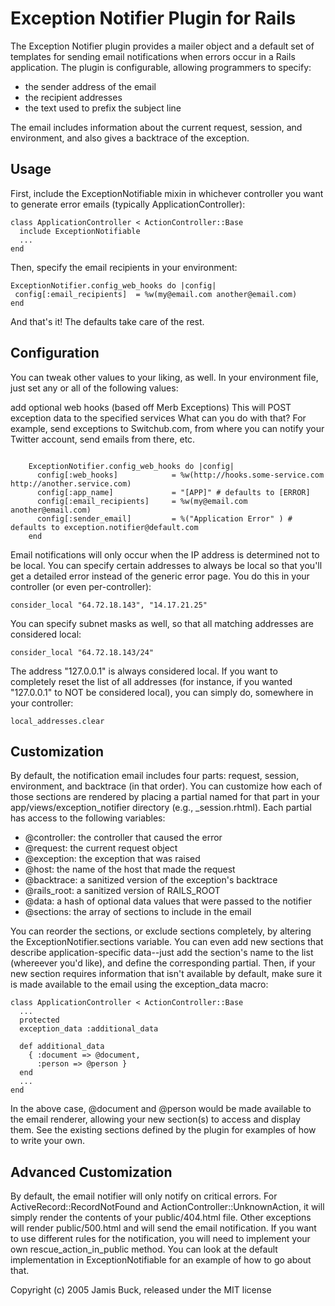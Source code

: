 # Exception Notifier Plugin for Rails

The Exception Notifier plugin provides a mailer object and a default set of
templates for sending email notifications when errors occur in a Rails
application. The plugin is configurable, allowing programmers to specify:

* the sender address of the email
* the recipient addresses
* the text used to prefix the subject line

The email includes information about the current request, session, and
environment, and also gives a backtrace of the exception.

## Usage

First, include the ExceptionNotifiable mixin in whichever controller you want
to generate error emails (typically ApplicationController):

    class ApplicationController < ActionController::Base
      include ExceptionNotifiable
      ...
    end

Then, specify the email recipients in your environment:

  	ExceptionNotifier.config_web_hooks do |config|
	 config[:email_recipients] 	= %w(my@email.com another@email.com)
	end

And that's it! The defaults take care of the rest.

## Configuration

You can tweak other values to your liking, as well. In your environment file,
just set any or all of the following values:

add optional web hooks (based off Merb Exceptions)
This will POST exception data to the specified services
What can you do with that? For example, send exceptions to Switchub.com, from where you can notify your Twitter account, send emails from there, etc.

<pre><code>
    ExceptionNotifier.config_web_hooks do |config|
      config[:web_hooks] 			= %w(http://hooks.some-service.com http://another.service.com)
      config[:app_name] 			= "[APP]" # defaults to [ERROR]
      config[:email_recipients] 	= %w(my@email.com another@email.com)
      config[:sender_email] 		= %("Application Error" <app.error@myapp.com>) # defaults to exception.notifier@default.com
	end
</code></pre>


Email notifications will only occur when the IP address is determined not to
be local. You can specify certain addresses to always be local so that you'll
get a detailed error instead of the generic error page. You do this in your
controller (or even per-controller):

    consider_local "64.72.18.143", "14.17.21.25"

You can specify subnet masks as well, so that all matching addresses are
considered local:

    consider_local "64.72.18.143/24"

The address "127.0.0.1" is always considered local. If you want to completely
reset the list of all addresses (for instance, if you wanted "127.0.0.1" to
NOT be considered local), you can simply do, somewhere in your controller:

    local_addresses.clear

## Customization

By default, the notification email includes four parts: request, session,
environment, and backtrace (in that order). You can customize how each of those
sections are rendered by placing a partial named for that part in your
app/views/exception_notifier directory (e.g., _session.rhtml). Each partial has
access to the following variables:

* @controller: the controller that caused the error
* @request: the current request object
* @exception: the exception that was raised
* @host: the name of the host that made the request
* @backtrace: a sanitized version of the exception's backtrace
* @rails_root: a sanitized version of RAILS_ROOT
* @data: a hash of optional data values that were passed to the notifier
* @sections: the array of sections to include in the email

You can reorder the sections, or exclude sections completely, by altering the
ExceptionNotifier.sections variable. You can even add new sections that
describe application-specific data--just add the section's name to the list
(whereever you'd like), and define the corresponding partial. Then, if your
new section requires information that isn't available by default, make sure
it is made available to the email using the exception_data macro:

    class ApplicationController < ActionController::Base
      ...
      protected
      exception_data :additional_data

      def additional_data
        { :document => @document,
          :person => @person }
      end
      ...
    end

In the above case, @document and @person would be made available to the email
renderer, allowing your new section(s) to access and display them. See the
existing sections defined by the plugin for examples of how to write your own.

## Advanced Customization

By default, the email notifier will only notify on critical errors. For
ActiveRecord::RecordNotFound and ActionController::UnknownAction, it will
simply render the contents of your public/404.html file. Other exceptions
will render public/500.html and will send the email notification. If you want
to use different rules for the notification, you will need to implement your
own rescue_action_in_public method. You can look at the default implementation
in ExceptionNotifiable for an example of how to go about that.


Copyright (c) 2005 Jamis Buck, released under the MIT license